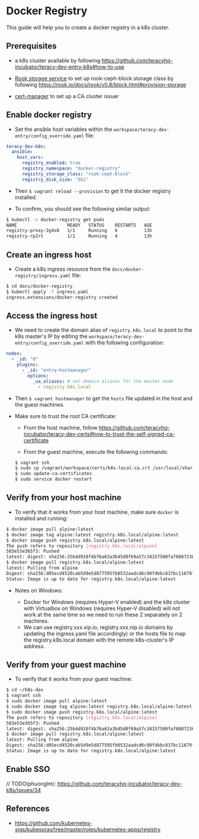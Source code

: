 # Docker Registry

This guide will help you to create a docker registry in a k8s cluster.


## Prerequisites

- a k8s cluster available by following https://github.com/teracyhq-incubator/teracy-dev-entry-k8s#how-to-use

- [Rook storage service](rook-storage-service.md) to set up rook-ceph-block storage class by
  following https://rook.io/docs/rook/v0.8/block.html#provision-storage

- [cert-manager](cert-manager.md) to set up a CA cluster issuer


## Enable docker registry

- Set the ansible host variables within the `workspace/teracy-dev-entry/config_override.yaml` file:


```yaml
teracy-dev-k8s:
  ansible:
    host_vars:
      registry_enabled: true
      registry_namespace: "docker-registry"
      registry_storage_class: "rook-ceph-block"
      registry_disk_size: "5Gi"
```

- Then `$ vagrant reload --provision` to get it the docker registry installed.

- To confirm, you should see the following similar output:

```bash
$ kubectl -n docker-registry get pods
NAME                   READY   STATUS    RESTARTS   AGE
registry-proxy-2g4x8   1/1     Running   6          13h
registry-rp2rt         1/1     Running   4          13h
```

## Create an ingress host


- Create a k8s ingress resource from the `docs/docker-registry/ingress.yaml` file:

```bash
$ cd docs/docker-registry
$ kubectl apply -f ingress.yaml
ingress.extensions/docker-registry created
```

## Access the ingress host

- We need to create the domain alias of `registry.k8s.local` to point to the k8s master's IP by editing
the `workspace/teracy-dev-entry/config_override.yaml` with the following configuration:


```yaml
nodes:
  - _id: "0"
    plugins:
      - _id: "entry-hostmanager"
        options:
          _ua_aliases: # set domain aliases for the master node
            - registry.k8s.local
```

- Then `$ vagrant hostmanager` to get the `hosts` file updated in the host and the guest machines.


- Make sure to trust the root CA certificate:

  + From the host machine, follow https://github.com/teracyhq-incubator/teracy-dev-certs#how-to-trust-the-self-signed-ca-certificate

  + From the guest machine, execute the following commands:

  ```bash
  $ vagrant ssh
  $ sudo cp /vagrant/workspace/certs/k8s-local-ca.crt /usr/local/share/ca-certificates/
  $ sudo update-ca-certificates
  $ sudo service docker restart
  ```

## Verify from your host machine

- To verify that it works from your host machine, make sure `docker` is installed and running:

```bash
$ docker image pull alpine:latest
$ docker image tag alpine:latest registry.k8s.local/alpine:latest
$ docker image push registry.k8s.local/alpine:latest
The push refers to repository [registry.k8s.local/alpine]
503e53e365f3: Pushed
latest: digest: sha256:25b4d910f4b76a63a3b45d0f69a57c34157500faf6087236581eca221c62d214 size: 528
$ docker image pull registry.k8s.local/alpine:latest
latest: Pulling from alpine
Digest: sha256:d05ecd4520cab5d9e5d877595fb0532aadcd6c90f4bbc837bc11679f704c4c82
Status: Image is up to date for registry.k8s.local/alpine:latest
```

- Notes on Windows:

  + Docker for Windows (requires Hyper-V enabled) and the k8s cluster with Virtualbox on Windows
    (requires Hyper-V disabled) will not work at the same time so we need to run these 2 separately
    on 2 machines.
  + We can use registry.xxx.xip.io, registry.xxx.nip.io domains by updating the ingress.yaml file
    accordingly) or the hosts file to map the registry.k8s.local domain with the remote
    k8s-cluster's IP address.


## Verify from your guest machine

- To verify that it works from your guest machine:

```bash
$ cd ~/k8s-dev
$ vagrant ssh
$ sudo docker image pull alpine:latest
$ sudo docker image tag alpine:latest registry.k8s.local/alpine:latest
$ sudo docker image push registry.k8s.local/alpine:latest
The push refers to repository [registry.k8s.local/alpine]
503e53e365f3: Pushed
latest: digest: sha256:25b4d910f4b76a63a3b45d0f69a57c34157500faf6087236581eca221c62d214 size: 528
$ docker image pull registry.k8s.local/alpine:latest
latest: Pulling from alpine
Digest: sha256:d05ecd4520cab5d9e5d877595fb0532aadcd6c90f4bbc837bc11679f704c4c82
Status: Image is up to date for registry.k8s.local/alpine:latest
```


## Enable SSO

// TODO(phuonglm): https://github.com/teracyhq-incubator/teracy-dev-k8s/issues/34


## References

- https://github.com/kubernetes-sigs/kubespray/tree/master/roles/kubernetes-apps/registry
